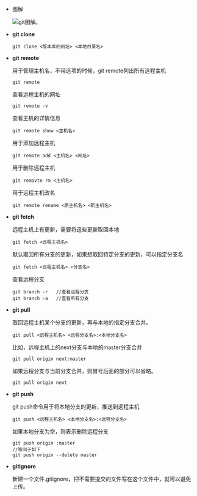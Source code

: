 * 图解

	![git图解](http://image.beekka.com/blog/2014/bg2014061202.jpg)。
	
* **git clone**

	```
	git clone <版本库的网址> <本地目录名>
	```

* **git remote**

	用于管理主机名，不带选项的时候，git remote列出所有远程主机


	```
	git remote
	```
	
	查看远程主机的网址
	
	```
	git remote -v
	```
	
	查看主机的详情信息
	
	```
	git remote show <主机名>
	```
	
	用于添加远程主机
	
	```
	git remote add <主机名> <网址>
	```
	
	用于删除远程主机 
	
	```
	git removte rm <主机名>
	```
	
	用于远程主机改名
	
	```
	git remote rename <原主机名> <新主机名>
	```



* **git fetch**

	远程主机上有更新，需要将这些更新取回本地
	
	```
	git fetch <远程主机名>
	```
	
	默认取回所有分支的更新，如果想取回特定分支的更新，可以指定分支名
	
	```
	git fetch <远程主机名> <分支名>
	```
	
	查看远程分支
	
	```
	git branch -r   //查看远程分支
	git branch -a   //查看所有分支
	```


* **git pull**

	取回远程主机某个分支的更新，再与本地的指定分支合并。
	
	```
	git pull <远程主机名> <远程分支名>:<本地分支名>
	```
	
	比如，远程主机上的next分支与本地的master分支合并
	
	```
	git pull origin next:master
	```
	
	如果远程分支与当前分支合并，则冒号后面的部分可以省略。
	
	```
	git pull origin next
	```


* **git push**

	git push命令用于将本地分支的更新，推送到远程主机
	
	```
	git push <远程主机名> <本地分支名>:<远程分支名>
	```
	
	如果本地分支为空，则表示删除远程分支
	
	```
	git push origin :master
	//等同于如下
	git push origin --delete master
	```
	
	
* **gitignore**

	新建一个文件.gitignore，把不需要提交的文件写在这个文件中，就可以避免上传。

	
	
	